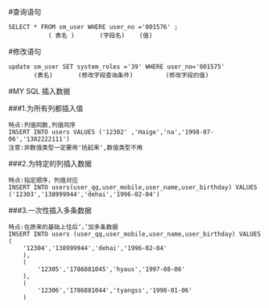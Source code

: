 #查询语句
   ```
SELECT * FROM sm_user WHERE user_no ='001576' ;
              ( 表名 )       (字段名)    (值)
```
#修改语句
```
update sm_user SET system_roles ='39' WHERE user_no='001575'
       (表名)       (修改字段查询条件)         (修改字段的值) 
```
#MY SQL 插入数据

###1.为所有列都插入值

    特点:列值同数,列值同序
    INSERT INTO users VALUES ('12302' ,'Haige','na','1998-07-06','1382222111')
    注意:非数值类型一定要用'括起来',数值类型不用
###2.为特定的列插入数据
    
    特点:指定顺序，列值对应
    INSERT INTO users(user_qq,user_mobile,user_name,user_birthday) VALUES ('12303','138999944','dehai','1996-02-04')
###3.一次性插入多条数据

    特点:在原来的基础上往后‘，’加多条数据
    INSERT INTO users (user_qq,user_mobile,user_name,user_birthday) VALUES (
        '12304','138999944','dehai','1996-02-04'
        ),
        (
            '12305','1786881045','hyaus','1997-08-06'
        ),
        (
            '12306','1786881044','tyangss','1998-01-06'
        )
    
